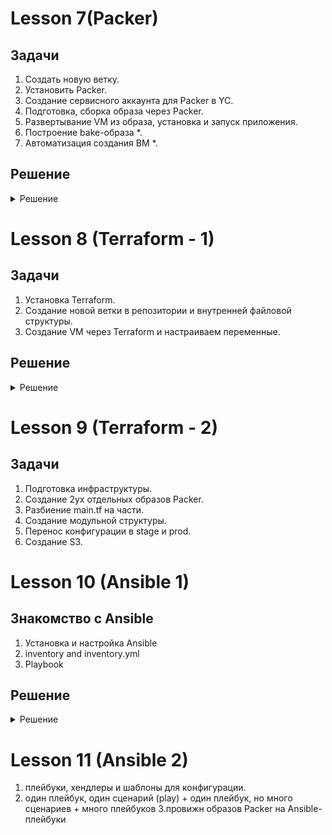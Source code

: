 
# Lesson 7(Packer)

## **Задачи**

1. Создать новую ветку.
2. Установить Packer.
3. Создание сервисного аккаунта для Packer в YC.
4. Подготовка, сборка образа через Packer.
5. Развертывание VM из образа, установка и запуск приложения.
6. Построение bake-образа *.
7. Автоматизация создания ВМ *.

## Решение
<details>
  <summary>Решение</summary>

### 1. Создание новой ветки

Создаем новую ветку в репозитории и переносим в директорию config-scripts все скрипты из предыдущего задания:

```
git checkout -b packer-base

git mv *.sh config-scripts/
```
### 2. Установка Packer
```
sudo apt install packer
```
Проверяем:
```
packer -v
1.8.1
```
### 3. Создание сервисного аккаунта в yandex.
Посмотрим и выберем нужный folder-id и проверим, что он активирован.
```
yc resource-manager folder list
```
Задаем переменные и создаем сервисный аккаунт

```
$ SVC_ACCT="<придумайте имя>"
$ FOLDER_ID="<замените на собственный>"
$ yc iam service-account create --name $SVC_ACCT --folder-id $FOLDER_ID
```
Через Web в YandexCloud - нужный каталог - проверяем, что сервисный аккаунт создался.

Назначаем аккаунту права editor через yc cli:
```
ACCT_ID=$(yc iam service-account get $SVC_ACCT | grep ^id | awk '{print $2}')

yc resource-manager folder add-access-binding --id $FOLDER_ID --role editor --service-account-id $ACCT_ID
```
Через Web в YandexCloud - нужный каталог - проверяем, что у аккаунта в разделе "Роли в каталоге" стоит значение editor.

Создаём IAM key за пределами репозитория:
```
 yc iam key create --service-account-id $ACCT_ID --output /my_secret/path/key.json
```

### 4. Подготовка, сборка образа через Packer.

Создаем директорию `packer` и внутри файл `ubuntu16.json`, при этом использумем раздел Packer "File Provisioner" https://www.packer.io/docs/provisioners/file ,
т.к. нужно создать и залить в образ unit файл для автозапуска mongodb, всвязи с ограничением доступа к новым версиям  mongodb.

Соответсвенно файл mongodb.service:

```
[Unit]
Description=High-performance, schema-free document-oriented database
After=network.target

[Service]
User=mongodb
ExecStart=/usr/bin/mongod --quiet --config /etc/mongodb.conf

[Install]
WantedBy=multi-user.target
```

Соотвественно файл ubuntu16.json для packer:

```
{
    "builders": [
        {
            "type": "yandex",
            "service_account_key_file": "/home/mity/Documents/OtusDevops/key.json",
            "folder_id": "b1gl9g5f46b3fv1g4ac1",
            "source_image_family": "ubuntu-1604-lts",
            "image_name": "reddit-base-{{timestamp}}",
            "image_family": "reddit-base",
            "ssh_username": "ubuntu",
            "platform_id": "standard-v1",
            "use_ipv4_nat": "true"
        }
    ],
    "provisioners": [
         {
            "type": "file",
            "source": "/home/mity/Documents/OtusDevops/adastraaero_infra/packer/scripts/mongodb.service",
            "destination": "/tmp/mongodb.service"
        },
        {
            "type": "shell",
            "script": "scripts/install_ruby.sh",
            "execute_command": "sudo {{.Path}}"
        },
        {
            "type": "shell",
            "script": "scripts/install_mongodb.sh",
            "execute_command": "sudo {{.Path}}"
        }
    ]
}

```
Перед копированием скриптов в папку scrips, внесём изменения в install_mongodb.sh , для перещения unit файла в /etc/systemd/system/ :

```
#!/bin/bash
sudo cp /tmp/mongodb.service /etc/systemd/system/
apt-get update
chown 777 /etc/systemd/system/mongodb.service
apt install -y mongodb
systemctl start mongodb
systemctl enable mongodb
```

Сделаем проверку правильности файла ubuntu16.json:

```
packer validate ./ubuntu16.json
```

### 5.Развертывание VM из образа, установка и запуск приложения.

Создаем ВМ на основе нашего образа и ставим reddit:

```
sudo apt-get update
sudo apt-get install -y git
git clone -b monolith https://github.com/express42/reddit.git
cd reddit && bundle install
puma -d
```
**Параметризирование шаблона**

Создаем `variables.json`, `.gitignore` файлы и для коммита в репозиторий `variables.json.examples`. В gitignore включаем variables.json.

```
$ cat variables.json.examples

{
  "key": "key.json",
  "folder_id": "folder-id_from_config",
  "image": "ubuntu-1604-lts"
}
```
</details>

# Lesson 8 (Terraform - 1)
## **Задачи**

1. Установка Terraform.
2. Cоздание новой ветки в репозитории и внутренней файловой структуры.
3. Создание VM через Terraform и настраиваем переменные.



## Решение
<details>
  <summary>Решение</summary>


### 1. Установка Terraform.

Скачивание и распаковка нужной версии.
```
sudo unzip terraform_0.12.8_linux_amd64.zip -d /usr/local/bin
```

Проверка
```
$ terraform -v
Terraform v0.12.8
```

### 2. Создание новой ветки в репозитории и внутренней файловой структуры.

```
git checkout -b terraform-1
```
редактируем .gitignore:

```
*.tfstate
*.tfstate.*.backup
*.tfstate.backup
*.tfvars
.terraform/
```
Создаём сервисный аккаунт " terraformacc" и назначаем ему права.

```
yc config list

SVC_ACCT="terraformac"
$ FOLDER_ID="my_folder_id"
$ yc iam service-account create --name $SVC_ACCT --folder-id $FOLDER_ID

$ ACCT_ID=$(yc iam service-account get $SVC_ACCT | \
grep ^id | \
awk '{print $2}')
$ yc resource-manager folder add-access-binding --id $FOLDER_ID \
--role editor \
--service-account-id $ACCT_ID
```

Создаём профиль для выполнения операций от имени сервисного аккаунта, указываем ключ, создаём токен.

```
yc config profile create my-terraform-profile
yc config set service-account-key key.json
yc iam create-token
```

### 3. Создание VM через Terraform и настраиваем переменные.
Создаём main.tf, вносим данные из ДЗ и правки для работы:

```
provider "yandex" {
  version                  = 0.35
  service_account_key_file = var.service_account_key_file
  cloud_id                 = var.cloud_id
  folder_id                = var.folder_id
  zone                     = var.zone
}

resource "yandex_compute_instance" "app" {
  name  = "reddit-app-${count.index}"
  count = var.instance_count

  resources {
    cores  = 2
    memory = 2
  }

  boot_disk {
    initialize_params {
      # Указать id образа созданного в предыдущем домашем задании
      image_id = var.image_id
    }
  }

  network_interface {
    # Указан id подсети default-ru-central1-a
    subnet_id = var.subnet_id
    nat       = true
  }
  metadata = {
    ssh-keys = "ubuntu:${file(var.public_key_path)}"
  }
  connection {
    type  = "ssh"
    host  = self.network_interface.0.nat_ip_address
    user  = "ubuntu"
    agent = false
    # путь до приватного ключа
    private_key = file(var.private_key_path)
  }

  provisioner "file" {
    source      = "files/puma.service"
    destination = "/tmp/puma.service"
  }
  provisioner "remote-exec" {
    script = "files/deploy.sh"
  }
}
```

Выполняем terraform plan и terraform apply -auot-approve .

Проверяем и подклюячаемся:
```
 $ terraform show | grep nat_ip_address
        nat_ip_address = "51.250.14.183"
$ shh ubuntu@51.250.14.183
```
Проверяем, что сервис доступен http://51.250.14.183:9292


</details>



# Lesson 9 (Terraform - 2)
## **Задачи**

1. Подготовка инфраструктуры.
2. Создание 2ух отдельных образов Packer.
3. Разбиение main.tf на части.
4. Создание модульной структуры.
5. Перенос конфигурации в stage и prod.
6. Cоздание S3.

 # Lesson 10 (Ansible 1)

## Знакомство с Ansible
1. Установка и настройка Ansible
2. inventory and inventory.yml
3. Playbook

## Решение
<details>
  <summary>Решение</summary>

### Установка и настройка Ansible

Установим  Ansible на ubuntu 21.04
```
vim requirements.txt
```
```
pip install ansible>=2.4
```

Запустим stage инфраструктуру:
```
cd stage && terraform apply
```

```
Apply complete! Resources: 2 added, 0 changed, 0 destroyed.

Outputs:

external_ip_address_app = 51.250.88.97
external_ip_address_db = 51.250.90.52
```

 ### inventory and inventory.yml
 создадим inventory файл на основе дз и проверим его работу
```
vim ansible/inventory
appserver ansible_host=51.250.88.97 ansible_user=ubuntu ansible_private_key_file=~/.ssh/id_rsa
```

проверим его работу
```
appserver | SUCCESS => {
    "ansible_facts": {
        "discovered_interpreter_python": "/usr/bin/python3"
    },
    "changed": false,
    "ping": "pong"
}
```

добавим данные для db server  и проверим

```
ansible all -i ./inventory -m ping

appserver | SUCCESS => {
    "ansible_facts": {
        "discovered_interpreter_python": "/usr/bin/python3"
    },
    "changed": false,
    "ping": "pong"
}
dbserver | SUCCESS => {
    "ansible_facts": {
        "discovered_interpreter_python": "/usr/bin/python3"
    },
    "changed": false,
    "ping": "pong"
}
```

Создадим ansible.cfg и удалим избыточную информацию из inventory

```
vim ansible/ansible.cfg:

[defaults]
inventory = ./inventory
remote_user = appuser
private_key_file = ~/.ssh/appuser
host_key_checking = False
retry_files_enabled = False

vim ansible/inventory:


appserver ansible_host=51.250.88.97
dbserver ansible_host=51.250.90.52
```

Проверим работу:
```
ansible dbserver -m command -a uptime
```

```
dbserver | CHANGED | rc=0 >>
05:09:08 up 18 min,  1 user,  load average: 0.00, 0.00, 0.00
```

Отредактируем inventory и добавим группы хостов:

```
[app]
appserver ansible_host=51.250.88.97

[db]
dbserver ansible_host=51.250.90.52

Проверим:
ansible app -m ping

appserver | SUCCESS => {
    "ansible_facts": {
        "discovered_interpreter_python": "/usr/bin/python3"
    },
    "changed": false,
    "ping": "pong"
}

```

Создадим inventory.yaml


```
app:
  hosts:
    appserver:
      ansible_host: 51.250.88.97

db:
  hosts:
    dbserver:
      ansible_host: 51.250.90.52

```

Проверим его работу


```
ansible all -m ping -i inventory.yml


appserver | SUCCESS => {
    "ansible_facts": {
        "discovered_interpreter_python": "/usr/bin/python3"
    },
    "changed": false,
    "ping": "pong"
}
dbserver | SUCCESS => {
    "ansible_facts": {
        "discovered_interpreter_python": "/usr/bin/python3"
    },
    "changed": false,
    "ping": "pong"
}


```
### Playbook

```
vim clone.yml

---
- name: Clone
  hosts: app
  become: true
  tasks:
    - name: Clone repo
      git:
        repo: https://github.com/express42/reddit.git
        dest: /home/appuser/reddit

```

```
PLAY [Clone] ********************************************************************************************************************************************************************************************************************************************

TASK [Gathering Facts] **********************************************************************************************************************************************************************************************************************************
ok: [appserver]

TASK [Clone repo] ***************************************************************************************************************************************************************************************************************************************
changed: [appserver]

PLAY RECAP **********************************************************************************************************************************************************************************************************************************************
appserver                  : ok=2    changed=1    unreachable=0    failed=0    skipped=0    rescued=0    ignored=0
```

</details>

# Lesson 11 (Ansible 2)

1. плейбуки, хендлеры и шаблоны для конфигурации.
2. один плейбук, один сценарий (play) + один плейбук, но много сценариев + много плейбуков
3.провижн образов Packer на Ansible-плейбуки
